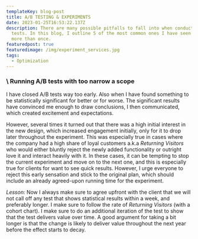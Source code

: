 ```yaml
---
templateKey: blog-post
title: A/B TESTING & EXPERIMENTS
date: 2023-01-25T16:53:22.137Z
description: There are many possible pitfalls to fall into when conducting A/B
  tests. In this blog, I outline 5 of the most common ones I have seen happen
  more than once.
featuredpost: true
featuredimage: /img/experiment_services.jpg
tags:
  - Optimization
---
```

### \ Running A/B tests with too narrow a scope

I have closed A/B tests way too early. Also when I have found something to be statistically significant for better or for worse. The significant results have convinced me enough to draw conclusions, I then communicated, which created excitement and expectations.

H﻿owever, several times it turned out that there was a high initial interest in the new design, which increased engagement initially, only for it to drop later throughout the experiment. This was especially true in cases where the company had a high share of loyal customers a.k.a *Returning Visitors* who would either bluntly reject the newly added functionality or outright love it and interact heavily with it. In these cases, it can be tempting to stop the current experiment and move on to the next one, and this is especially true for clients for want to see quick results. However, I urge everyone to reject this early sensation and stick to the original plan, which should include an already agreed-upon running time for the experiment.

*L﻿esson:*  Now I always make sure to agree upfront with the client that we will not call off any test that shows statistical results within a week, and preferably longer. I make sure to follow the rate of *Returning Visitors* (with a cohort chart). I make sure to do an additional iteration of the test to show that the test delivers value over time. A good argument for taking a bit longer is that the change is likely to deliver value throughout the next year before the effect starts to decay.